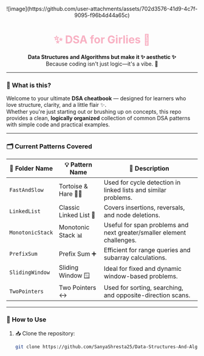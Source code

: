 <p align="center">
  ![image](https://github.com/user-attachments/assets/702d3576-41d9-4c7f-9095-f96b4d44a65c)

</p>

<h1 align="center" style="color:#f8b1c3;">✨ DSA for Girlies 💅</h1>

<p align="center">
  <b>Data Structures and Algorithms but make it ✨ aesthetic ✨</b><br>
  Because coding isn't just logic—it's a vibe. 🌸
</p>

---
### 📘 What is this?

Welcome to your ultimate **DSA cheatbook** — designed for learners who love structure, clarity, and a little flair ✨.  
Whether you're just starting out or brushing up on concepts, this repo provides a clean, **logically organized** collection of common DSA patterns with simple code and practical examples.

---

### 🗂️ Current Patterns Covered

| 📁 Folder Name       | 💡 Pattern Name          | 📝 Description |
|----------------------|--------------------------|----------------|
| `FastAndSlow`        | Tortoise & Hare 🐢🐇       | Used for cycle detection in linked lists and similar problems. |
| `LinkedList`         | Classic Linked List 🔗    | Covers insertions, reversals, and node deletions. |
| `MonotonicStack`     | Monotonic Stack 📊        | Useful for span problems and next greater/smaller element challenges. |
| `PrefixSum`          | Prefix Sum ➕             | Efficient for range queries and subarray calculations. |
| `SlidingWindow`      | Sliding Window 🪟         | Ideal for fixed and dynamic window-based problems. |
| `TwoPointers`        | Two Pointers ↔️           | Used for sorting, searching, and opposite-direction scans. |

---

### 🚀 How to Use

1. 📥 Clone the repository:
   ```bash
   git clone https://github.com/SanyaShresta25/Data-Structures-And-Algorithms



